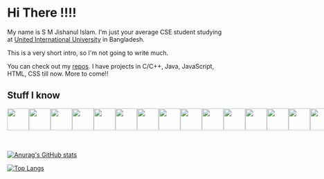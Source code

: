 # Hi There !!!!

My name is S M Jishanul Islam. I'm just your average CSE student studying at <a href="">United International University</a> in Bangladesh.

This is a very short intro, so I'm not going to write much.

You can check out my <a href="https://github.com/S-M-J-I?tab=repositories">repos</a>. I have projects in C/C++, Java, JavaScript, HTML, CSS till now. More to come!!


## Stuff I know

<div style="display: flex">
 <img src="https://cdn.jsdelivr.net/gh/devicons/devicon/icons/html5/html5-original.svg" style="width: 50px"/>
 <img src="https://cdn.jsdelivr.net/gh/devicons/devicon/icons/css3/css3-original.svg" style="width: 50px"/>
 <img src="https://cdn.jsdelivr.net/gh/devicons/devicon/icons/javascript/javascript-original.svg" style="width: 50px"/>
 <img src="https://cdn.jsdelivr.net/gh/devicons/devicon/icons/c/c-original.svg" style="width: 50px"/>
 <img src="https://cdn.jsdelivr.net/gh/devicons/devicon/icons/cplusplus/cplusplus-original.svg" style="width: 50px"/>
 <img src="https://cdn.jsdelivr.net/gh/devicons/devicon/icons/java/java-original.svg" style="width: 50px"/>
 <img src="https://cdn.jsdelivr.net/gh/devicons/devicon/icons/nodejs/nodejs-original.svg" style="width: 50px"/>
 <img src="https://cdn.jsdelivr.net/gh/devicons/devicon/icons/express/express-original.svg" style="width: 50px;"/>
 <img src="https://cdn.jsdelivr.net/gh/devicons/devicon/icons/mongodb/mongodb-original-wordmark.svg" style="width: 50px;"/>
 <img src="https://cdn.jsdelivr.net/gh/devicons/devicon/icons/bootstrap/bootstrap-plain.svg" style="width: 50px;"/>
 <img src="https://cdn.jsdelivr.net/gh/devicons/devicon/icons/github/github-original.svg" style="width: 50px;"/>
 <img src="https://cdn.jsdelivr.net/gh/devicons/devicon/icons/heroku/heroku-original-wordmark.svg" style="width: 50px;"/>
 <img src="https://cdn.jsdelivr.net/gh/devicons/devicon/icons/illustrator/illustrator-plain.svg" style="width: 50px;"/>
 <img src="https://cdn.jsdelivr.net/gh/devicons/devicon/icons/photoshop/photoshop-plain.svg" style="width: 50px;"/>
 <img src="https://cdn.jsdelivr.net/gh/devicons/devicon/icons/git/git-original.svg" style="width: 50px;"/>
</div>

<br>
<br>

[![Anurag's GitHub stats](https://github-readme-stats.vercel.app/api?username=S-M-J-I&theme=radical&hide=prs,issues&show_icons=true)](https://github.com/anuraghazra/github-readme-stats)

[![Top Langs](https://github-readme-stats.vercel.app/api/top-langs/?username=S-M-J-I&layout=compact&theme=radical&langs_count=6)](https://github.com/anuraghazra/github-readme-stats)
